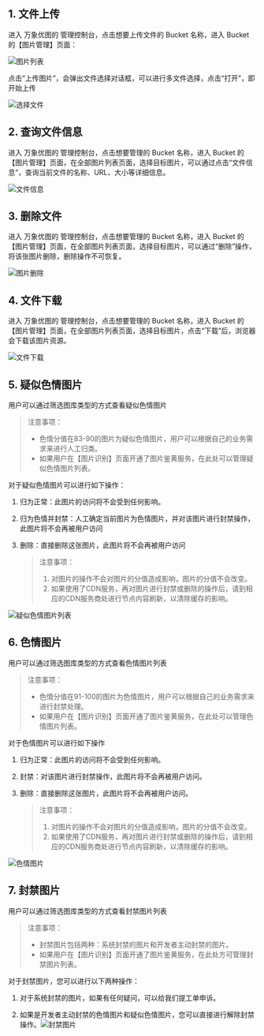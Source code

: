 ## 1. 文件上传

进入 万象优图的 管理控制台，点击想要上传文件的 Bucket 名称，进入 Bucket 的【图片管理】页面：

![图片列表](http://imgcache.tce.fsphere.cn/static/mc.qcloudimg.com/static/img/e963c386d7d406401ed86c19fbfc43b4/image.png)

点击“上传图片”，会弹出文件选择对话框，可以进行多文件选择，点击“打开”，即开始上传

![选择文件](http://imgcache.tce.fsphere.cn/static/mc.qcloudimg.com/static/img/3f7b7bc1e146860ae65ae8453256d184/image.jpg)

## 2. 查询文件信息

进入 万象优图的 管理控制台，点击想要管理的 Bucket 名称，进入 Bucket 的【图片管理】页面，在全部图片列表页面，选择目标图片，可以通过点击“文件信息”，查询当前文件的名称、URL、大小等详细信息。

![文件信息](http://imgcache.tce.fsphere.cn/static/mc.qcloudimg.com/static/img/004afcdb13366c6d74bd5d66e75d2091/image.png)

## 3. 删除文件

进入 万象优图的 管理控制台，点击想要管理的 Bucket 名称，进入 Bucket 的【图片管理】页面，在全部图片列表页面，选择目标图片，可以通过“删除”操作，将该张图片删除，删除操作不可恢复。

![图片删除](http://imgcache.tce.fsphere.cn/static/mc.qcloudimg.com/static/img/6960564f4a78cd527e435394729b8df1/image.png)

## 4. 文件下载

进入 万象优图的 管理控制台，点击想要管理的 Bucket 名称，进入 Bucket 的【图片管理】页面，在全部图片列表页面，选择目标图片，点击“下载”后，浏览器会下载该图片资源。

![文件下载](http://imgcache.tce.fsphere.cn/static/mc.qcloudimg.com/static/img/10a9d9e880d2ea597520c3ce8b9f7a5d/image.png)

## 5. 疑似色情图片

用户可以通过筛选图库类型的方式查看疑似色情图片

> 注意事项：
>
> + 色情分值在83-90的图片为疑似色情图片，用户可以根据自己的业务需求来进行人工归类。
> + 如果用户在【图片识别】页面开通了图片鉴黄服务，在此处可以管理疑似色情图片列表。

对于疑似色情图片可以进行如下操作：

1. 归为正常：此图片的访问将不会受到任何影响。

2. 归为色情并封禁：人工确定当前图片为色情图片，并对该图片进行封禁操作，此图片将不会再被用户访问

3. 删除：直接删除这张图片，此图片将不会再被用户访问

   > 注意事项：
   >
   > 1. 对图片的操作不会对图片的分值造成影响，图片的分值不会改变。
   > 2. 如果使用了CDN服务，再对图片进行封禁或删除的操作后，请到相应的CDN服务商处进行节点内容刷新，以清除缓存的影响。



![疑似色情图片列表](http://imgcache.tce.fsphere.cn/static/mc.qcloudimg.com/static/img/28ae3f364f1a595fb2cab926d0344d89/image.png)

## 6. 色情图片

用户可以通过筛选图库类型的方式查看色情图片列表

> 注意事项：
>
> + 色情分值在91-100的图片为色情图片，用户可以根据自己的业务需求来进行封禁处理。
> + 如果用户在【图片识别】页面开通了图片鉴黄服务，在此处可以管理色情图片列表。

对于色情图片可以进行如下操作

1. 归为正常：此图片的访问将不会受到任何影响。

2. 封禁：对该图片进行封禁操作，此图片将不会再被用户访问。

3. 删除：直接删除这张图片，此图片将不会再被用户访问。

   >  注意事项：
   >
   >  1. 对图片的操作不会对图片的分值造成影响，图片的分值不会改变。
   >  2. 如果使用了CDN服务，再对图片进行封禁或删除的操作后，请到相应的CDN服务商处进行节点内容刷新，以清除缓存的影响。

![色情图片](http://imgcache.tce.fsphere.cn/static/mc.qcloudimg.com/static/img/c4bd23826d052c9d61d0c828126006ca/image.png)

## 7. 封禁图片

用户可以通过筛选图库类型的方式查看封禁图片列表

> 注意事项：
>
> + 封禁图片包括两种：系统封禁的图片和开发者主动封禁的图片。
> + 如果用户在【图片识别】页面开通了图片鉴黄服务，在此处方可管理封禁图片列表。

对于封禁图片，您可以进行以下两种操作：

1. 对于系统封禁的图片，如果有任何疑问，可以给我们提工单申诉。

2. 如果是开发者主动封禁的色情图片和疑似色情图片，您可以直接进行解除封禁操作。![封禁图片](http://imgcache.tce.fsphere.cn/static/mc.qcloudimg.com/static/img/d5035a72c510f6bc69710a8e40e42c6d/image.png)

